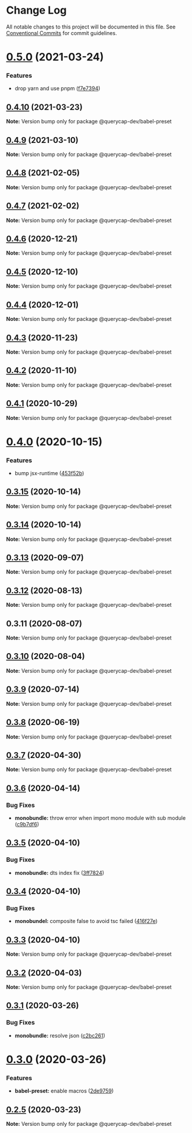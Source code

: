 # Change Log

All notable changes to this project will be documented in this file.
See [Conventional Commits](https://conventionalcommits.org) for commit guidelines.

# [0.5.0](https://github.com/querycap/webappkit/compare/@querycap-dev/babel-preset@0.4.10...@querycap-dev/babel-preset@0.5.0) (2021-03-24)


### Features

* drop yarn and use pnpm ([f7e7394](https://github.com/querycap/webappkit/commit/f7e7394e1531ffb96ecb3e393e8131451f3e1d9f))





## [0.4.10](https://github.com/querycap/webappkit/compare/@querycap-dev/babel-preset@0.4.9...@querycap-dev/babel-preset@0.4.10) (2021-03-23)

**Note:** Version bump only for package @querycap-dev/babel-preset

## [0.4.9](https://github.com/querycap/webappkit/compare/@querycap-dev/babel-preset@0.4.8...@querycap-dev/babel-preset@0.4.9) (2021-03-10)

**Note:** Version bump only for package @querycap-dev/babel-preset

## [0.4.8](https://github.com/querycap/webappkit/compare/@querycap-dev/babel-preset@0.4.7...@querycap-dev/babel-preset@0.4.8) (2021-02-05)

**Note:** Version bump only for package @querycap-dev/babel-preset

## [0.4.7](https://github.com/querycap/webappkit/compare/@querycap-dev/babel-preset@0.4.6...@querycap-dev/babel-preset@0.4.7) (2021-02-02)

**Note:** Version bump only for package @querycap-dev/babel-preset

## [0.4.6](https://github.com/querycap/webappkit/compare/@querycap-dev/babel-preset@0.4.5...@querycap-dev/babel-preset@0.4.6) (2020-12-21)

**Note:** Version bump only for package @querycap-dev/babel-preset

## [0.4.5](https://github.com/querycap/webappkit/compare/@querycap-dev/babel-preset@0.4.4...@querycap-dev/babel-preset@0.4.5) (2020-12-10)

**Note:** Version bump only for package @querycap-dev/babel-preset

## [0.4.4](https://github.com/querycap/webappkit/compare/@querycap-dev/babel-preset@0.4.3...@querycap-dev/babel-preset@0.4.4) (2020-12-01)

**Note:** Version bump only for package @querycap-dev/babel-preset

## [0.4.3](https://github.com/querycap/webappkit/compare/@querycap-dev/babel-preset@0.4.2...@querycap-dev/babel-preset@0.4.3) (2020-11-23)

**Note:** Version bump only for package @querycap-dev/babel-preset

## [0.4.2](https://github.com/querycap/webappkit/compare/@querycap-dev/babel-preset@0.4.1...@querycap-dev/babel-preset@0.4.2) (2020-11-10)

**Note:** Version bump only for package @querycap-dev/babel-preset

## [0.4.1](https://github.com/querycap/webappkit/compare/@querycap-dev/babel-preset@0.4.0...@querycap-dev/babel-preset@0.4.1) (2020-10-29)

**Note:** Version bump only for package @querycap-dev/babel-preset

# [0.4.0](https://github.com/querycap/webappkit/compare/@querycap-dev/babel-preset@0.3.15...@querycap-dev/babel-preset@0.4.0) (2020-10-15)

### Features

- bump jsx-runtime ([453f52b](https://github.com/querycap/webappkit/commit/453f52b4a7b0e0f987de76da08c9bbb4d39802f8))

## [0.3.15](https://github.com/querycap/webappkit/compare/@querycap-dev/babel-preset@0.3.14...@querycap-dev/babel-preset@0.3.15) (2020-10-14)

**Note:** Version bump only for package @querycap-dev/babel-preset

## [0.3.14](https://github.com/querycap/webappkit/compare/@querycap-dev/babel-preset@0.3.13...@querycap-dev/babel-preset@0.3.14) (2020-10-14)

**Note:** Version bump only for package @querycap-dev/babel-preset

## [0.3.13](https://github.com/querycap/webappkit/compare/@querycap-dev/babel-preset@0.3.12...@querycap-dev/babel-preset@0.3.13) (2020-09-07)

**Note:** Version bump only for package @querycap-dev/babel-preset

## [0.3.12](https://github.com/querycap/webappkit/compare/@querycap-dev/babel-preset@0.3.11...@querycap-dev/babel-preset@0.3.12) (2020-08-13)

**Note:** Version bump only for package @querycap-dev/babel-preset

## 0.3.11 (2020-08-07)

**Note:** Version bump only for package @querycap-dev/babel-preset

## [0.3.10](https://github.com/querycap/devkit/compare/@querycap-dev/babel-preset@0.3.9...@querycap-dev/babel-preset@0.3.10) (2020-08-04)

**Note:** Version bump only for package @querycap-dev/babel-preset

## [0.3.9](https://github.com/querycap/devkit/compare/@querycap-dev/babel-preset@0.3.8...@querycap-dev/babel-preset@0.3.9) (2020-07-14)

**Note:** Version bump only for package @querycap-dev/babel-preset

## [0.3.8](https://github.com/querycap/devkit/compare/@querycap-dev/babel-preset@0.3.7...@querycap-dev/babel-preset@0.3.8) (2020-06-19)

**Note:** Version bump only for package @querycap-dev/babel-preset

## [0.3.7](https://github.com/querycap/devkit/compare/@querycap-dev/babel-preset@0.3.6...@querycap-dev/babel-preset@0.3.7) (2020-04-30)

**Note:** Version bump only for package @querycap-dev/babel-preset

## [0.3.6](https://github.com/querycap/devkit/compare/@querycap-dev/babel-preset@0.3.5...@querycap-dev/babel-preset@0.3.6) (2020-04-14)

### Bug Fixes

- **monobundle:** throw error when import mono module with sub module ([c9b7df6](https://github.com/querycap/devkit/commit/c9b7df62af469a9926d14ffc163968ad6f8ee7ca))

## [0.3.5](https://github.com/querycap/devkit/compare/@querycap-dev/babel-preset@0.3.4...@querycap-dev/babel-preset@0.3.5) (2020-04-10)

### Bug Fixes

- **monobundle:** dts index fix ([3ff7824](https://github.com/querycap/devkit/commit/3ff78247436e0b89b4eead071d005bbfc9695a59))

## [0.3.4](https://github.com/querycap/devkit/compare/@querycap-dev/babel-preset@0.3.3...@querycap-dev/babel-preset@0.3.4) (2020-04-10)

### Bug Fixes

- **monobundel:** composite false to avoid tsc failed ([416f27e](https://github.com/querycap/devkit/commit/416f27e2be0164565116549427b02bc039231a6e))

## [0.3.3](https://github.com/querycap/devkit/compare/@querycap-dev/babel-preset@0.3.2...@querycap-dev/babel-preset@0.3.3) (2020-04-10)

**Note:** Version bump only for package @querycap-dev/babel-preset

## [0.3.2](https://github.com/querycap/devkit/compare/@querycap-dev/babel-preset@0.3.1...@querycap-dev/babel-preset@0.3.2) (2020-04-03)

**Note:** Version bump only for package @querycap-dev/babel-preset

## [0.3.1](https://github.com/querycap/devkit/compare/@querycap-dev/babel-preset@0.3.0...@querycap-dev/babel-preset@0.3.1) (2020-03-26)

### Bug Fixes

- **monobundle:** resolve json ([c2bc261](https://github.com/querycap/devkit/commit/c2bc261b6f00bedbcf6bd57747065aa88e50e730))

# [0.3.0](https://github.com/querycap/devkit/compare/@querycap-dev/babel-preset@0.2.5...@querycap-dev/babel-preset@0.3.0) (2020-03-26)

### Features

- **babel-preset:** enable macros ([2de9759](https://github.com/querycap/devkit/commit/2de9759f9a13d283dc586d2660f7d3371a0ce4d2))

## [0.2.5](https://github.com/querycap/devkit/compare/@querycap-dev/babel-preset@0.2.4...@querycap-dev/babel-preset@0.2.5) (2020-03-23)

**Note:** Version bump only for package @querycap-dev/babel-preset
